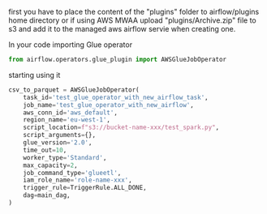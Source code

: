 first you have to place the content of the "plugins" folder to airflow/plugins home directory or if using AWS MWAA upload "plugins/Archive.zip" file to s3 and add it to the managed aws airflow servie when creating one.


In your code importing Glue operator
```python
from airflow.operators.glue_plugin import AWSGlueJobOperator
```


starting using it
```python
csv_to_parquet = AWSGlueJobOperator(
    task_id='test_glue_operator_with_new_airflow_task',
    job_name='test_glue_operator_with_new_airflow',
    aws_conn_id='aws_default',
    region_name='eu-west-1',
    script_location=f"s3://bucket-name-xxx/test_spark.py",
    script_arguments={},
    glue_version='2.0',
    time_out=10,
    worker_type='Standard',
    max_capacity=2,
    job_command_type='glueetl',
    iam_role_name='role-name-xxx',
    trigger_rule=TriggerRule.ALL_DONE,
    dag=main_dag,
)
```